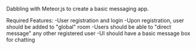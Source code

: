 Dabbling with Meteor.js to create a basic messaging app.

Required Features:
-User registration and login
-Upon registration, user should be added to "global" room
-Users should be able to "direct message" any other registered user
-UI should have a basic message box for chatting
